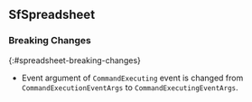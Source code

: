 ## SfSpreadsheet

### Breaking Changes
{:#spreadsheet-breaking-changes}

* Event argument of `CommandExecuting` event is changed from `CommandExecutionEventArgs` to `CommandExecutingEventArgs`.
